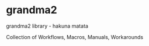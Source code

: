 # grandma2
grandma2 library - hakuna matata

Collection of Workflows, Macros, Manuals, Workarounds

